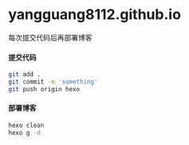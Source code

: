 # yangguang8112.github.io
每次提交代码后再部署博客

#### 提交代码
``` bash
git add .
git commit -m 'something'
git push origin hexo
```
#### 部署博客
``` bash
hexo clean
hexo g -d
```

